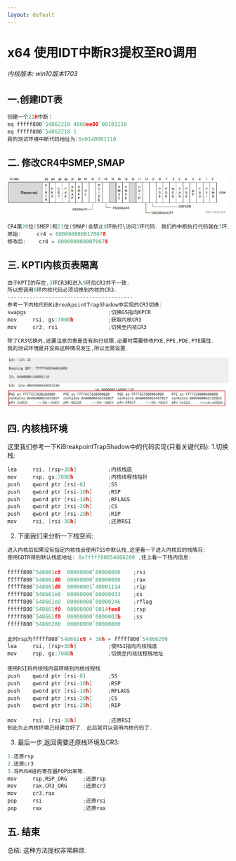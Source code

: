 ```yaml
---
layout: default
---
```


# x64 使用IDT中断R3提权至R0调用

###### 内核版本: win10版本1703
## 一.创建IDT表

```c
创建一个21H中断：	
eq fffff800`54862210 4000ee00`00101110 
eq fffff800`54862218 1
我的测试环境中断代码地址为:0x0140001110
```

## 二. 修改CR4中SMEP,SMAP

![CR4寄存器](./x64_使用IDT中断R3提权至R0调用/1ed16696e603477782c029445c031804.jpeg#pic_center)

```c
CR4第20位(SMEP)和21位(SMAP)会禁止0环执行\访问3环代码. 我们的中断执行代码就在3环,所以这里需要修改一下.
原始: 	cr4 = 0000000000170678
修改后: 	cr4 = 0000000000070678
```

## 三. KPTI内核页表隔离

```c
由于KPTI的存在,3环CR3和进入0环后CR3并不一致. 
所以想调用0环内核代码必须切换到内核的CR3. 
----------------------------------------
参考一下内核代码KiBreakpointTrapShadow中实现的CR3切换:
swapgs							;切换GS指向KPCR
mov     rsi, gs:7000h			;获取内核CR3
mov     cr3, rsi				;切换至内核CR3
```

```c
除了CR3切换外,还要注意页表是否有执行权限.必要时需要修改PXE,PPE,PDE,PTE属性.
我的测试环境是并没有这种情况发生,所以无需设置.
```
![页表属性](./x64_使用IDT中断R3提权至R0调用/d6981073ced64b2e9fb3b567dd81da10.jpeg#pic_center)

## 四. 内核栈环境

这里我们参考一下KiBreakpointTrapShadow中的代码实现(只看关键代码):
  1.切换栈:
```c
lea     rsi, [rsp+38h]			;内核栈底
mov     rsp, gs:7008h			;内核线程栈指针
push    qword ptr [rsi-8]		;SS
push    qword ptr [rsi-10h]		;RSP
push    qword ptr [rsi-18h]		;RFLAGS
push    qword ptr [rsi-20h]		;CS
push    qword ptr [rsi-28h]		;RIP
mov     rsi, [rsi-38h]			;还原RSI
```
2. 下面我们来分析一下栈空间:

```c
进入内核后如果没有指定内核栈会使用TSS中默认栈,这里看一下进入内核后的栈情况:
使用GDTR得到默认栈底地址: 0xfffff80054866200 ,往上看一下栈内信息:

fffff800`548661c8  00000000`00000000	;rsi
fffff800`548661d0  00000000`00000000	;rax
fffff800`548661d8  00000001`40001114	;rip
fffff800`548661e0  00000000`00000033	;cs
fffff800`548661e8  00000000`00000246	;rflag
fffff800`548661f0  00000000`0014fee8	;rsp
fffff800`548661f8  00000000`0000002b	;ss
fffff800`54866200  00000000`00000000

此时rsp为fffff800`548661c8 + 38h = fffff800`54866200
lea     rsi, [rsp+38h]			;使RSI指向内核栈底
mov     rsp, gs:7008h			;切换至内核线程栈地址

使用RSI将内核栈内容转移到内核线程栈
push    qword ptr [rsi-8]		;SS
push    qword ptr [rsi-10h]		;RSP
push    qword ptr [rsi-18h]		;RFLAGS
push    qword ptr [rsi-20h]		;CS
push    qword ptr [rsi-28h]		;RIP

mov     rsi, [rsi-38h]			;还原RSI
到此为止内核环境己经建立好了. 此后就可以调用内核代码了.
```
3. 最后一步,返回需要还原栈环境及CR3:

```c
1.还原rsp
2.还原cr3
3.将PUSH进的寄存器POP出来等.
mov     rsp,RSP_ORG		;还原rsp
mov     rax,CR3_ORG		;还原cr3
mov     cr3,rax			
pop     rsi				;还原rsi
pop     rax				;还原rax

```
## 五. 结束
总结: 这种方法提权非常麻烦.